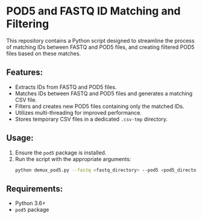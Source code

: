 # POD5 and FASTQ ID Matching and Filtering

This repository contains a Python script designed to streamline the process of matching IDs between FASTQ and POD5 files, and creating filtered POD5 files based on these matches. 

## Features:
- Extracts IDs from FASTQ and POD5 files.
- Matches IDs between FASTQ and POD5 files and generates a matching CSV file.
- Filters and creates new POD5 files containing only the matched IDs.
- Utilizes multi-threading for improved performance.
- Stores temporary CSV files in a dedicated `.csv-tmp` directory.

## Usage:
1. Ensure the `pod5` package is installed.
2. Run the script with the appropriate arguments:
   ```bash
   python demux_pod5.py --fastq <fastq_directory> --pod5 <pod5_directory> --output_csv <output_csv_file> --output_pod5 <output_pod5_directory> --threads <number_of_threads>
   ```

## Requirements:
- Python 3.6+
- `pod5` package
